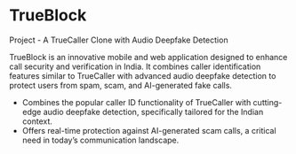 # TrueBlock 

Project - A TrueCaller Clone with Audio Deepfake Detection

TrueBlock is an innovative mobile and web application designed to enhance call security and verification in India. It combines caller identification features similar to TrueCaller with advanced audio deepfake detection to protect users from spam, scam, and AI-generated fake calls.
- Combines the popular caller ID functionality of TrueCaller with cutting-edge audio deepfake detection, specifically tailored for the Indian context.
- Offers real-time protection against AI-generated scam calls, a critical need in today’s communication landscape.
